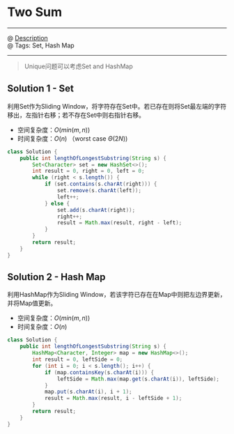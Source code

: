 # Two Sum
------------------
@ [Description](https://leetcode.com/problems/longest-substring-without-repeating-characters/)  
@ Tags: Set, Hash Map  

------------------
> Unique问题可以考虑Set and HashMap

## Solution 1 - Set
利用Set作为Sliding Window，将字符存在Set中。若已存在则将Set最左端的字符移出，左指针右移；若不存在Set中则右指针右移。
* 空间复杂度：$O(min(m, n))$  
* 时间复杂度：$O(n)$ （worst case $\Theta(2N)$)
```java
class Solution {
    public int lengthOfLongestSubstring(String s) {
        Set<Character> set = new HashSet<>();
        int result = 0, right = 0, left = 0;
        while (right < s.length()) {
            if (set.contains(s.charAt(right))) {
                set.remove(s.charAt(left));
                left++;
            } else {
                set.add(s.charAt(right));
                right++;
                result = Math.max(result, right - left);
            }
        }
        return result;
    }
}
```


## Solution 2 - Hash Map
利用HashMap作为Sliding Window，若该字符已存在在Map中则把左边界更新，并将Map值更新。  
* 空间复杂度：$O(min(m, n))$  
* 时间复杂度：$O(n)$

```java
class Solution {
    public int lengthOfLongestSubstring(String s) {
        HashMap<Character, Integer> map = new HashMap<>();
        int result = 0, leftSide = 0;
        for (int i = 0; i < s.length(); i++) {
            if (map.containsKey(s.charAt(i))) {
                leftSide = Math.max(map.get(s.charAt(i)), leftSide);
            }
            map.put(s.charAt(i), i + 1);
            result = Math.max(result, i - leftSide + 1);   
        }
        return result;
    }
}
```